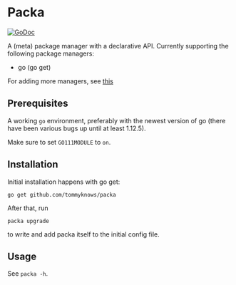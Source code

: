 # Packa

[![GoDoc](https://godoc.org/github.com/tommyknows/packa?status.svg)](https://godoc.org/github.com/tommyknows/packa)

A (meta) package manager with a declarative API.
Currently supporting the following package managers:

- go (go get)

For adding more managers, see [this](pkg/handlers/README.md)

## Prerequisites

A working `go` environment, preferably with the newest version of go (there have
been various bugs up until at least 1.12.5).

Make sure to set `GO111MODULE` to `on`.

## Installation

Initial installation happens with go get:

```
go get github.com/tommyknows/packa
```

After that, run

```
packa upgrade
```

to write and add packa itself to the initial config file.

## Usage

See `packa -h`.
